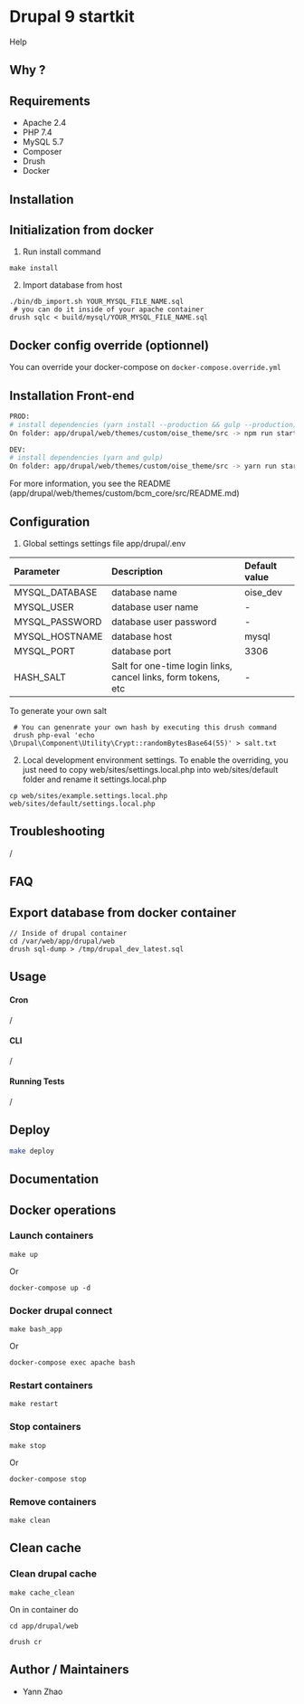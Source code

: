# Drupal 9 startkit

  Help 

## Why ?


## Requirements

- Apache 2.4
- PHP 7.4
- MySQL 5.7
- Composer
- Drush
- Docker

Installation
------------

## Initialization from docker
1. Run install command
```
make install
```

2. Import database from host
```
./bin/db_import.sh YOUR_MYSQL_FILE_NAME.sql
 # you can do it inside of your apache container
drush sqlc < build/mysql/YOUR_MYSQL_FILE_NAME.sql
```

## Docker config override (optionnel)
You can override your docker-compose on `docker-compose.override.yml`

## Installation Front-end
```sh
PROD:
# install dependencies (yarn install --production && gulp --production)
On folder: app/drupal/web/themes/custom/oise_theme/src -> npm run start:prod
```
```sh
DEV:
# install dependencies (yarn and gulp)
On folder: app/drupal/web/themes/custom/oise_theme/src -> yarn run start:dev
```
For more information, you see the README (app/drupal/web/themes/custom/bcm_core/src/README.md)

Configuration
-------------
1. Global settings
settings file app/drupal/.env


| Parameter        | Description            | Default value |
| :--------------- |:-----------------------| :-----|
| MYSQL_DATABASE   | database name          | oise_dev |
| MYSQL_USER       | database user name     | - |
| MYSQL_PASSWORD   | database user password | - |
| MYSQL_HOSTNAME   | database host          | mysql |
| MYSQL_PORT       | database port          | 3306 |
| HASH_SALT        | Salt for one-time login links, cancel links, form tokens, etc | - |

To generate your own salt
```
 # You can genenrate your own hash by executing this drush command
 drush php-eval 'echo \Drupal\Component\Utility\Crypt::randomBytesBase64(55)' > salt.txt
```

2. Local development environment settings. To enable the overriding, you just need to copy web/sites/settings.local.php into web/sites/default folder and rename it settings.local.php
```
cp web/sites/example.settings.local.php web/sites/default/settings.local.php
```

Troubleshooting
---------------
/

FAQ
---
## Export database from docker container
```
// Inside of drupal container
cd /var/web/app/drupal/web
drush sql-dump > /tmp/drupal_dev_latest.sql
```

Usage
-----

#### Cron
/

#### CLI
/

#### Running Tests
/

Deploy
-----------
```sh
make deploy
```

Documentation
-------------

## Docker operations
### Launch containers
```
make up
```
Or
```
docker-compose up -d
```

### Docker drupal connect
```
make bash_app
```
Or
```
docker-compose exec apache bash
```
### Restart containers
```
make restart
```

### Stop containers
```
make stop
```
Or
```
docker-compose stop
```
### Remove containers
```
make clean
```

## Clean cache
### Clean drupal cache
```
make cache_clean
```
On in container do
```
cd app/drupal/web

drush cr
```


Author / Maintainers
--------------------
- Yann Zhao
